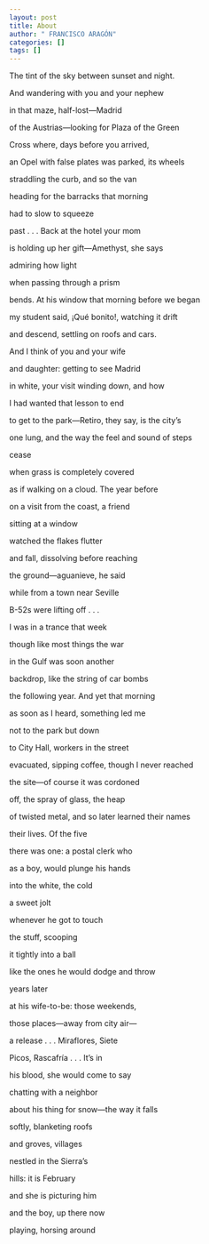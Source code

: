 ```yaml
---
layout: post
title: About
author: " FRANCISCO ARAGÓN"
categories: []
tags: []
---
```

The tint of the sky between sunset and night.

 

And wandering with you and your nephew

in that maze, half-lost—Madrid

of the Austrias—looking for Plaza of the Green

 

Cross where, days before you arrived,

an Opel with false plates was parked, its wheels

straddling the curb, and so the van

 

heading for the barracks that morning

had to slow to squeeze

past . . . Back at the hotel your mom

 

is holding up her gift—Amethyst, she says

admiring how light

when passing through a prism

 

bends. At his window that morning before we began

my student said, ¡Qué bonito!, watching it drift

and descend, settling on roofs and cars.

 

And I think of you and your wife

and daughter: getting to see Madrid

in white, your visit winding down, and how

 

I had wanted that lesson to end

to get to the park—Retiro, they say, is the city’s

one lung, and the way the feel and sound of steps

 

cease

when grass is completely covered

as if walking on a cloud. The year before

 

on a visit from the coast, a friend

sitting at a window

watched the flakes flutter

 

and fall, dissolving before reaching

the ground—aguanieve, he said

while from a town near Seville

 

B-52s were lifting off . . .

I was in a trance that week

though like most things the war

 

in the Gulf was soon another

backdrop, like the string of car bombs

the following year. And yet that morning

 

as soon as I heard, something led me

not to the park but down

to City Hall, workers in the street

 

evacuated, sipping coffee, though I never reached

the site—of course it was cordoned

off, the spray of glass, the heap

 

of twisted metal, and so later learned their names

their lives. Of the five

there was one: a postal clerk who

 

as a boy, would plunge his hands

into the white, the cold

a sweet jolt

 

whenever he got to touch

the stuff, scooping

it tightly into a ball

 

like the ones he would dodge and throw

years later

at his wife-to-be: those weekends,

 

those places—away from city air—

a release . . . Miraflores, Siete

Picos, Rascafría . . . It’s in

 

his blood, she would come to say

chatting with a neighbor

about his thing for snow—the way it falls

 

softly, blanketing roofs

and groves, villages

nestled in the Sierra’s

 

hills: it is February

and she is picturing him

and the boy, up there now

 

playing, horsing around